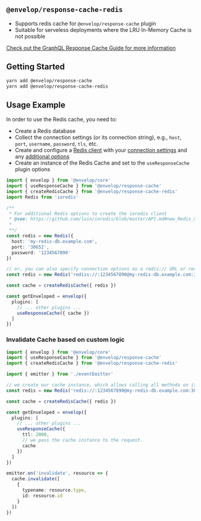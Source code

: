 ## `@envelop/response-cache-redis`

- Supports redis cache for `@envelop/response-cache` plugin
- Suitable for serveless deployments where the LRU In-Memory Cache is not possible

[Check out the GraphQL Response Cache Guide for more information](https://envelop.dev/docs/guides/adding-a-graphql-response-cache)

## Getting Started

```bash
yarn add @envelop/response-cache
yarn add @envelop/response-cache-redis
```

## Usage Example

In order to use the Redis cache, you need to:

- Create a Redis database
- Collect the connection settings (or its connection string), e.g., `host`, `port`, `username`, `password`, `tls`, etc.
- Create and configure a [Redis client](https://github.com/luin/ioredis) with your [connection settings](https://github.com/luin/ioredis/blob/master/API.md#Redis) and any [additional options](https://github.com/luin/ioredis/blob/master/API.md#new_Redis_new)
- Create an instance of the Redis Cache and set to the `useResponseCache` plugin options

```ts
import { envelop } from '@envelop/core'
import { useResponseCache } from '@envelop/response-cache'
import { createRedisCache } from '@envelop/response-cache-redis'
import Redis from 'ioredis'

/**
 * For additional Redis options to create the ioredis client
 * @see: https://github.com/luin/ioredis/blob/master/API.md#new_Redis_new
 *
 **/
const redis = new Redis({
  host: 'my-redis-db.example.com',
  port: '30652',
  password: '1234567890'
})

// or, you can also specify connection options as a redis:// URL or rediss:// URL when using TLS encryption
const redis = new Redis('rediss://:1234567890@my-redis-db.example.com:30652')

const cache = createRedisCache({ redis })

const getEnveloped = envelop({
  plugins: [
    // ... other plugins ...
    useResponseCache({ cache })
  ]
})
```

### Invalidate Cache based on custom logic

```ts
import { envelop } from '@envelop/core'
import { useResponseCache } from '@envelop/response-cache'
import { createRedisCache } from '@envelop/response-cache-redis'

import { emitter } from './eventEmitter'

// we create our cache instance, which allows calling all methods on it
const redis = new Redis('redis://:1234567890@my-redis-db.example.com:30652')

const cache = createRedisCache({ redis })

const getEnveloped = envelop({
  plugins: [
    // ... other plugins ...
    useResponseCache({
      ttl: 2000,
      // we pass the cache instance to the request.
      cache
    })
  ]
})

emitter.on('invalidate', resource => {
  cache.invalidate([
    {
      typename: resource.type,
      id: resource.id
    }
  ])
})
```
